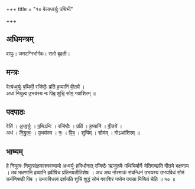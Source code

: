 +++
title = "१० वेत्यध्वर्युः पथिभी"

+++
## अधिमन्त्रम्
वायुः। जमदग्निर्भार्गवः। सतो बृहती।

## मन्त्रः
वेत्य॑ध्व॒र्युः प॒थिभी॒ रजि॑ष्ठैः॒ प्रति॑ ह॒व्यानि॑ वी॒तये॑ ।  
अधा॑ नियुत्व उ॒भय॑स्य नः पिब॒ शुचिं॒ सोमं॒ गवा॑शिरम् ॥

## पदपाठः
वेति॑ । अ॒ध्व॒र्युः । प॒थिऽभिः॑ । रजि॑ष्ठैः । प्रति॑ । ह॒व्यानि॑ । वी॒तये॑ ।  
अध॑ । नि॒यु॒त्वः॒ । उ॒भय॑स्य । नः॒ । पि॒ब॒ । शुचि॑म् । सोम॑म् । गोऽआ॑शिरम् ॥

## भाष्यम्
हे नियुत्वः नियुत्संज्ञकाश्ववन्वायो अध्वर्युः हविर्धानात् रजिष्ठैः ऋजुतमैः पथिभिर्मार्गैः वेतिगच्छति वीतये भक्षणाय । तव भक्षणानि हव्यानि हवींषिच प्रतिनयतीतिशेषः । अध अथ नोस्माकं संबन्धिनं उभयस्य उभयविधं सोमं कर्मणिषष्ठी पिब । उभयविधत्वं दर्शयति शुचिं शुद्धं सोमं गवाशिरं गव्येन पयसा मिश्रितं चेति ॥ १० ॥